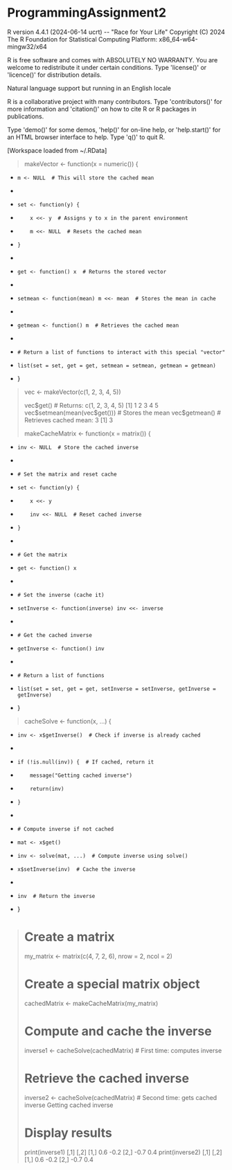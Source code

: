 # ProgrammingAssignment2

R version 4.4.1 (2024-06-14 ucrt) -- "Race for Your Life"
Copyright (C) 2024 The R Foundation for Statistical Computing
Platform: x86_64-w64-mingw32/x64

R is free software and comes with ABSOLUTELY NO WARRANTY.
You are welcome to redistribute it under certain conditions.
Type 'license()' or 'licence()' for distribution details.

  Natural language support but running in an English locale

R is a collaborative project with many contributors.
Type 'contributors()' for more information and
'citation()' on how to cite R or R packages in publications.

Type 'demo()' for some demos, 'help()' for on-line help, or
'help.start()' for an HTML browser interface to help.
Type 'q()' to quit R.

[Workspace loaded from ~/.RData]

> makeVector <- function(x = numeric()) {
+     m <- NULL  # This will store the cached mean
+     
+     set <- function(y) {
+         x <<- y  # Assigns y to x in the parent environment
+         m <<- NULL  # Resets the cached mean
+     }
+     
+     get <- function() x  # Returns the stored vector
+     
+     setmean <- function(mean) m <<- mean  # Stores the mean in cache
+     
+     getmean <- function() m  # Retrieves the cached mean
+     
+     # Return a list of functions to interact with this special "vector"
+     list(set = set, get = get, setmean = setmean, getmean = getmean)
+ }
> 
> vec <- makeVector(c(1, 2, 3, 4, 5))
> 
> vec$get()  # Returns: c(1, 2, 3, 4, 5)
[1] 1 2 3 4 5
> vec$setmean(mean(vec$get()))  # Stores the mean
> vec$getmean()  # Retrieves cached mean: 3
[1] 3
> 
> makeCacheMatrix <- function(x = matrix()) {
+     inv <- NULL  # Store the cached inverse
+     
+     # Set the matrix and reset cache
+     set <- function(y) {
+         x <<- y
+         inv <<- NULL  # Reset cached inverse
+     }
+     
+     # Get the matrix
+     get <- function() x
+     
+     # Set the inverse (cache it)
+     setInverse <- function(inverse) inv <<- inverse
+     
+     # Get the cached inverse
+     getInverse <- function() inv
+     
+     # Return a list of functions
+     list(set = set, get = get, setInverse = setInverse, getInverse = getInverse)
+ }
> 
> cacheSolve <- function(x, ...) {
+     inv <- x$getInverse()  # Check if inverse is already cached
+     
+     if (!is.null(inv)) {  # If cached, return it
+         message("Getting cached inverse")
+         return(inv)
+     }
+     
+     # Compute inverse if not cached
+     mat <- x$get()
+     inv <- solve(mat, ...)  # Compute inverse using solve()
+     x$setInverse(inv)  # Cache the inverse
+     
+     inv  # Return the inverse
+ }
> 
> # Create a matrix
> my_matrix <- matrix(c(4, 7, 2, 6), nrow = 2, ncol = 2)
> 
> # Create a special matrix object
> cachedMatrix <- makeCacheMatrix(my_matrix)
> 
> # Compute and cache the inverse
> inverse1 <- cacheSolve(cachedMatrix)  # First time: computes inverse
> 
> # Retrieve the cached inverse
> inverse2 <- cacheSolve(cachedMatrix)  # Second time: gets cached inverse
Getting cached inverse
> 
> # Display results
> print(inverse1)
     [,1] [,2]
[1,]  0.6 -0.2
[2,] -0.7  0.4
> print(inverse2)
     [,1] [,2]
[1,]  0.6 -0.2
[2,] -0.7  0.4
> 
